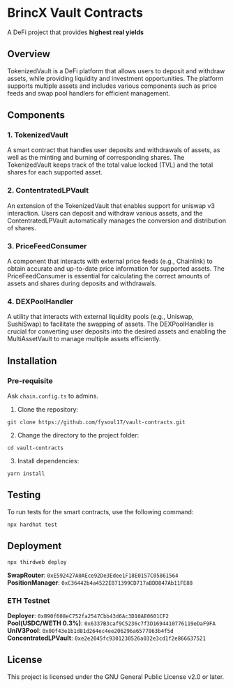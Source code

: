 # BrincX Vault Contracts

A DeFi project that provides **highest real yields**

## Overview

TokenizedVault is a DeFi platform that allows users to deposit and withdraw assets, while providing liquidity and investment opportunities. The platform supports multiple assets and includes various components such as price feeds and swap pool handlers for efficient management.

## Components

### 1. TokenizedVault

A smart contract that handles user deposits and withdrawals of assets, as well as the minting and burning of corresponding shares. The TokenizedVault keeps track of the total value locked (TVL) and the total shares for each supported asset.

### 2. ContentratedLPVault

An extension of the TokenizedVault that enables support for uniswap v3 interaction. Users can deposit and withdraw various assets, and the ContentratedLPVault automatically manages the conversion and distribution of shares.

### 3. PriceFeedConsumer

A component that interacts with external price feeds (e.g., Chainlink) to obtain accurate and up-to-date price information for supported assets. The PriceFeedConsumer is essential for calculating the correct amounts of assets and shares during deposits and withdrawals.

### 4. DEXPoolHandler

A utility that interacts with external liquidity pools (e.g., Uniswap, SushiSwap) to facilitate the swapping of assets. The DEXPoolHandler is crucial for converting user deposits into the desired assets and enabling the MultiAssetVault to manage multiple assets efficiently.

## Installation

### Pre-requisite

Ask `chain.config.ts` to admins.

1. Clone the repository:

```
git clone https://github.com/fysoul17/vault-contracts.git
```

2. Change the directory to the project folder:

```
cd vault-contracts
```

3. Install dependencies:

```
yarn install
```

## Testing

To run tests for the smart contracts, use the following command:

```
npx hardhat test
```

## Deployment

```
npx thirdweb deploy
```

**SwapRouter**: `0xE592427A0AEce92De3Edee1F18E0157C05861564`  
**PositionManager**: `0xC36442b4a4522E871399CD717aBDD847Ab11FE88`

### ETH Testnet
**Deployer**: `0xB90f608eC752fa2547Cbb43d6Ac3D10AE0601CF2`    
**Pool(USDC/WETH 0.3%)**: `0x6337B3caf9C5236c7f3D1694410776119eDaF9FA `  
**UniV3Pool**: `0x00f43e1b1d81d264ec4ee206296a6577863b4f5d	`  
**ConcentratedLPVault**: `0xe2e2045fc9301230526a032e3cd1f2e866637521`


## License

This project is licensed under the GNU General Public License v2.0 or later.
